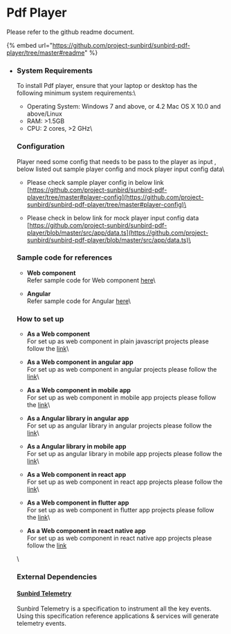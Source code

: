 # Pdf Player

Please refer to the github readme document.

{% embed url="https://github.com/project-sunbird/sunbird-pdf-player/tree/master#readme" %}

*   ### System Requirements <a href="#system-requirements" id="system-requirements"></a>

    To install Pdf player, ensure that your laptop or desktop has the following minimum system requirements:\


    * Operating System: Windows 7 and above, or 4.2 Mac OS X 10.0 and above/Linux
    * RAM: >1.5GB
    * CPU: 2 cores, >2 GHz\


    ### Configuration



    Player need some config that needs to be pass to the player as input , below listed out sample player config and mock player input config data\


    * Please check sample player config in below link\
      [https://github.com/project-sunbird/sunbird-pdf-player/tree/master#player-config](https://github.com/project-sunbird/sunbird-pdf-player/tree/master#player-config)\

    * Please check in below link for mock player input config data\
      [https://github.com/project-sunbird/sunbird-pdf-player/blob/master/src/app/data.ts](https://github.com/project-sunbird/sunbird-pdf-player/blob/master/src/app/data.ts)\


    ### Sample code for references



    * **Web component** \
      Refer sample code for Web component  [here](https://github.com/project-sunbird/sunbird-pdf-player/blob/master/web-component/index.html)\

    * **Angular** \
      Refer sample code for Angular  [here](https://github.com/project-sunbird/sunbird-pdf-player)\


    ### How to set up



    * **As a  Web component** \
      For set up as web  component in plain javascript projects please follow the  [link](https://github.com/project-sunbird/sunbird-pdf-player/tree/release-5.2.0#use-as-web-components)\

    * **As a  Web component in angular app**\
      For set up as web  component in angular  projects please follow the  [link](https://github.com/project-sunbird/sunbird-pdf-player/tree/release-5.2.0#use-as-web-component--in-the-angular-app)\

    * **As a  Web component in mobile app**\
      For set up as web  component in mobile app  projects please follow the  [link](https://github.com/project-sunbird/sunbird-pdf-player/tree/release-5.2.0#use-as-web-component-in-mobile-app)\

    * **As a  Angular library in angular app**\
      For set up as angular library in angular  projects please follow the  [link](https://github.com/project-sunbird/sunbird-pdf-player/tree/release-5.2.0#use-as-angular-library-in-angular-app)\

    * **As a  Angular library in mobile app**\
      For set up as angular library in  mobile app projects please follow the  [link](https://github.com/project-sunbird/sunbird-pdf-player/tree/release-5.2.0#use-as-angular-library-in-mobile-app)\

    * **As a  Web component in react app**\
      For set up as web component in react app  projects please follow the  [link](https://github.com/Sunbird-Knowlg/knowlg-portal/tree/release-5.3.0/react-app#readme)\

    * **As a  Web component in flutter app**\
      For set up as web component in flutter app  projects please follow the  [link](https://github.com/Sunbird-Knowlg/knowlg-portal/tree/release-5.3.0/flutter\_app#readme)\

    * **As a  Web component in react native app**\
      For set up as web component in react native app  projects please follow the  [link](https://github.com/Sunbird-Knowlg/knowlg-portal/tree/release-5.3.0/reactNative#readme)

    \


    ### External Dependencies

    #### [Sunbird Telemetry](https://telemetry.sunbird.org/)

    Sunbird Telemetry is a specification to instrument all the key events. Using this specification reference applications & services will generate telemetry events.

    #### &#x20;

